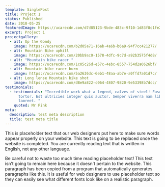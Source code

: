 ```yaml
---
template: SinglePost
title: Project 1
status: Published
date: 2018-05-25
featuredImage: https://ucarecdn.com/d7d85123-9bde-483c-9f10-1d83f8c1fe25/
excerpt: Project 1
projectgallery:
  - alt: Up the Gondy
    image: https://ucarecdn.com/b2d05a71-16ab-4a6b-b6a9-94f7cc421277/
  - alt: Mountain Bike uphill
    image: https://ucarecdn.com/20bb9ac0-1578-4dfc-9c7d-a92b3575f4d8/
  - alt: "Mountain bike racer "
    image: https://ucarecdn.com/1c05c26d-e57c-4ebc-8557-754d2a0626bf/
  - alt: Mountain bike racer burm
    image: https://ucarecdn.com/5a2636dc-6eb1-48aa-ab7e-a0ffd7a01d7c/
  - alt: Long lense Mountain bike shot
    image: https://ucarecdn.com/d8e9a822-c064-4807-9820-9e53398b7dcc/
testimonials:
  - testimonials: "Incredible work what a legend, calves of steel! Fusce id velit ut
      tortor. Est ultricies integer quis auctor. Semper viverra nam libero justo
      laoreet. "
    quoted: Mr Pink
meta:
  description: test meta description
  title: test meta title
---
```

This is placeholder text that our web designers put here to make sure words appear properly on your website. This text is going to be replaced once the website is completed. You are currently reading text that is written in English, not any other language.

Be careful not to waste too much time reading placeholder text! This text isn’t going to remain here because it doesn't pertain to the website. This paragraph has been copied from a program that automatically generates paragraphs like this. It is useful for web designers to use placeholder text so they can easily see what different fonts look like on a realistic paragraph.
